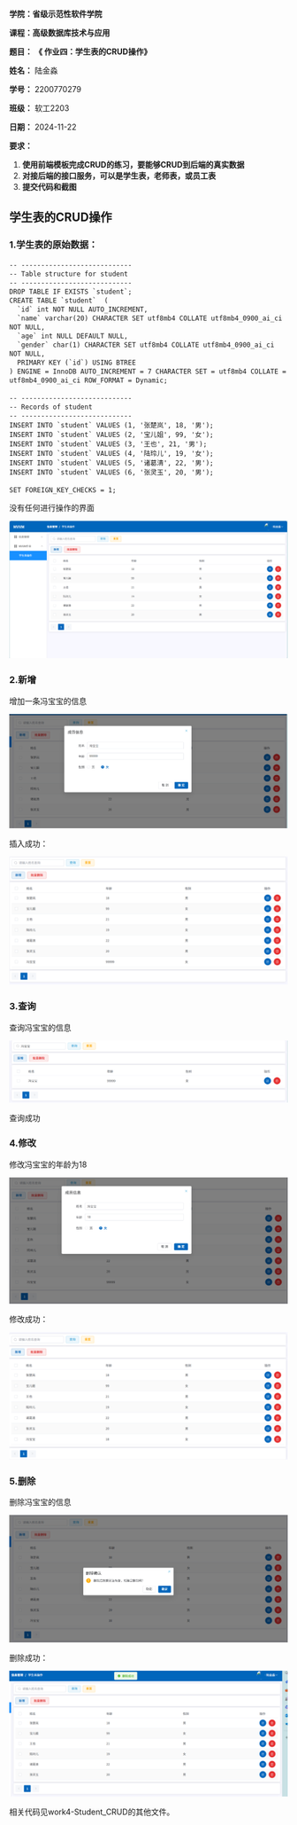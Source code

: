 **学院：省级示范性软件学院**

**课程：高级数据库技术与应用**

**题目：** **《 作业四：学生表的CRUD操作》**

**姓名：** 陆金淼

**学号：** 2200770279

**班级：** 软工2203

**日期：** 2024-11-22

**要求：**

1. **使用前端模板完成CRUD的练习，要能够CRUD到后端的真实数据**
2. **对接后端的接口服务，可以是学生表，老师表，或员工表**
3. **提交代码和截图**

## 学生表的CRUD操作

### 1.学生表的原始数据：

```
-- ----------------------------
-- Table structure for student
-- ----------------------------
DROP TABLE IF EXISTS `student`;
CREATE TABLE `student`  (
  `id` int NOT NULL AUTO_INCREMENT,
  `name` varchar(20) CHARACTER SET utf8mb4 COLLATE utf8mb4_0900_ai_ci NOT NULL,
  `age` int NULL DEFAULT NULL,
  `gender` char(1) CHARACTER SET utf8mb4 COLLATE utf8mb4_0900_ai_ci NOT NULL,
  PRIMARY KEY (`id`) USING BTREE
) ENGINE = InnoDB AUTO_INCREMENT = 7 CHARACTER SET = utf8mb4 COLLATE = utf8mb4_0900_ai_ci ROW_FORMAT = Dynamic;

-- ----------------------------
-- Records of student
-- ----------------------------
INSERT INTO `student` VALUES (1, '张楚岚', 18, '男');
INSERT INTO `student` VALUES (2, '宝儿姐', 99, '女');
INSERT INTO `student` VALUES (3, '王也', 21, '男');
INSERT INTO `student` VALUES (4, '陆玲儿', 19, '女');
INSERT INTO `student` VALUES (5, '诸葛清', 22, '男');
INSERT INTO `student` VALUES (6, '张灵玉', 20, '男');

SET FOREIGN_KEY_CHECKS = 1;
```

没有任何进行操作的界面

![1732367450423](images/work4/1732367450423.png)

### 2.新增

增加一条冯宝宝的信息

![1732367625643](images/work4/1732367625643.png)

插入成功：

![1732367640693](images/work4/1732367640693.png)

### 3.查询

查询冯宝宝的信息

![1732367788691](images/work4/1732367788691.png)

查询成功

### 4.修改

修改冯宝宝的年龄为18

![1732367840686](images/work4/1732367840686.png)

修改成功：

![1732367851008](images/work4/1732367851008.png)

### 5.删除

删除冯宝宝的信息

![1732367919212](images/work4/1732367919212.png)

删除成功：

![1732367963973](images/work4/1732367963973.png)

相关代码见work4-Student_CRUD的其他文件。
